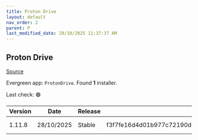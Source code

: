 ```yaml
---
title: Proton Drive
layout: default
nav_order: 2
parent: P
last_modified_date: 29/10/2025 11:37:37 AM
---
```


## Proton Drive

[Source](https://proton.me/drive/)

Evergreen app: `ProtonDrive`. Found **1** installer.

Last check: 🟢

| Version | Date       | Release | Sha512                                                                                                                           | Type | URI                                                                                                                                                                                |
| ------- | ---------- | ------- | -------------------------------------------------------------------------------------------------------------------------------- | ---- | ---------------------------------------------------------------------------------------------------------------------------------------------------------------------------------- |
| 1.11.8  | 28/10/2025 | Stable  | f3f7fe16d4d01b977c72190d87cdaca3bbefb2778108a7b645599474fff2a8afcd747b96ef0790c14494ba7f824492260e5b764b2f766b3d89c354d2b5e8e893 | exe  | [https://proton.me/download/drive/windows/1.11.8/x64/Proton%20Drive%20Setup%201.11.8.exe](https://proton.me/download/drive/windows/1.11.8/x64/Proton%20Drive%20Setup%201.11.8.exe) |
